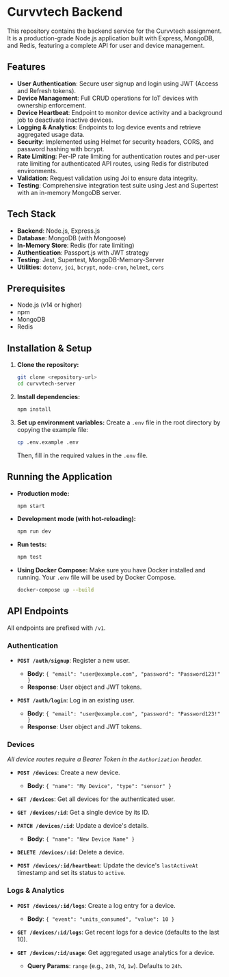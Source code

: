 # Curvvtech Backend

This repository contains the backend service for the Curvvtech assignment. It is a production-grade Node.js application built with Express, MongoDB, and Redis, featuring a complete API for user and device management.

## Features

- **User Authentication**: Secure user signup and login using JWT (Access and Refresh tokens).
- **Device Management**: Full CRUD operations for IoT devices with ownership enforcement.
- **Device Heartbeat**: Endpoint to monitor device activity and a background job to deactivate inactive devices.
- **Logging & Analytics**: Endpoints to log device events and retrieve aggregated usage data.
- **Security**: Implemented using Helmet for security headers, CORS, and password hashing with bcrypt.
- **Rate Limiting**: Per-IP rate limiting for authentication routes and per-user rate limiting for authenticated API routes, using Redis for distributed environments.
- **Validation**: Request validation using Joi to ensure data integrity.
- **Testing**: Comprehensive integration test suite using Jest and Supertest with an in-memory MongoDB server.

## Tech Stack

- **Backend**: Node.js, Express.js
- **Database**: MongoDB (with Mongoose)
- **In-Memory Store**: Redis (for rate limiting)
- **Authentication**: Passport.js with JWT strategy
- **Testing**: Jest, Supertest, MongoDB-Memory-Server
- **Utilities**: `dotenv`, `joi`, `bcrypt`, `node-cron`, `helmet`, `cors`

## Prerequisites

- Node.js (v14 or higher)
- npm
- MongoDB
- Redis

## Installation & Setup

1.  **Clone the repository:**
    ```bash
    git clone <repository-url>
    cd curvvtech-server
    ```

2.  **Install dependencies:**
    ```bash
    npm install
    ```

3.  **Set up environment variables:**
    Create a `.env` file in the root directory by copying the example file:
    ```bash
    cp .env.example .env
    ```
    Then, fill in the required values in the `.env` file.

## Running the Application

-   **Production mode:**
    ```bash
    npm start
    ```

-   **Development mode (with hot-reloading):**
    ```bash
    npm run dev
    ```

-   **Run tests:**
    ```bash
    npm test
    ```

-   **Using Docker Compose:**
    Make sure you have Docker installed and running. Your `.env` file will be used by Docker Compose.
    ```bash
    docker-compose up --build
    ```

## API Endpoints

All endpoints are prefixed with `/v1`.

### Authentication

-   **`POST /auth/signup`**: Register a new user.
    -   **Body**: `{ "email": "user@example.com", "password": "Password123!" }`
    -   **Response**: User object and JWT tokens.

-   **`POST /auth/login`**: Log in an existing user.
    -   **Body**: `{ "email": "user@example.com", "password": "Password123!" }`
    -   **Response**: User object and JWT tokens.

### Devices

*All device routes require a Bearer Token in the `Authorization` header.*

-   **`POST /devices`**: Create a new device.
    -   **Body**: `{ "name": "My Device", "type": "sensor" }`

-   **`GET /devices`**: Get all devices for the authenticated user.

-   **`GET /devices/:id`**: Get a single device by its ID.

-   **`PATCH /devices/:id`**: Update a device's details.
    -   **Body**: `{ "name": "New Device Name" }`

-   **`DELETE /devices/:id`**: Delete a device.

-   **`POST /devices/:id/heartbeat`**: Update the device's `lastActiveAt` timestamp and set its status to `active`.

### Logs & Analytics

-   **`POST /devices/:id/logs`**: Create a log entry for a device.
    -   **Body**: `{ "event": "units_consumed", "value": 10 }`

-   **`GET /devices/:id/logs`**: Get recent logs for a device (defaults to the last 10).

-   **`GET /devices/:id/usage`**: Get aggregated usage analytics for a device.
    -   **Query Params**: `range` (e.g., `24h`, `7d`, `1w`). Defaults to `24h`.
